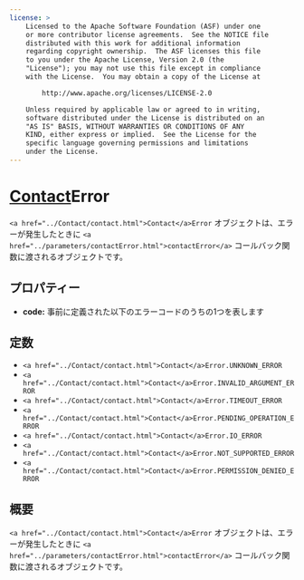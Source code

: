 ```yaml
---
license: >
    Licensed to the Apache Software Foundation (ASF) under one
    or more contributor license agreements.  See the NOTICE file
    distributed with this work for additional information
    regarding copyright ownership.  The ASF licenses this file
    to you under the Apache License, Version 2.0 (the
    "License"); you may not use this file except in compliance
    with the License.  You may obtain a copy of the License at

        http://www.apache.org/licenses/LICENSE-2.0

    Unless required by applicable law or agreed to in writing,
    software distributed under the License is distributed on an
    "AS IS" BASIS, WITHOUT WARRANTIES OR CONDITIONS OF ANY
    KIND, either express or implied.  See the License for the
    specific language governing permissions and limitations
    under the License.
---
```


<a href="../Contact/contact.html">Contact</a>Error
========

`<a href="../Contact/contact.html">Contact</a>Error` オブジェクトは、エラーが発生したときに `<a href="../parameters/contactError.html">contactError</a>` コールバック関数に渡されるオブジェクトです。

プロパティー
----------

- __code:__ 事前に定義された以下のエラーコードのうちの1つを表します

定数
---------

- `<a href="../Contact/contact.html">Contact</a>Error.UNKNOWN_ERROR`
- `<a href="../Contact/contact.html">Contact</a>Error.INVALID_ARGUMENT_ERROR`
- `<a href="../Contact/contact.html">Contact</a>Error.TIMEOUT_ERROR`
- `<a href="../Contact/contact.html">Contact</a>Error.PENDING_OPERATION_ERROR`
- `<a href="../Contact/contact.html">Contact</a>Error.IO_ERROR`
- `<a href="../Contact/contact.html">Contact</a>Error.NOT_SUPPORTED_ERROR`
- `<a href="../Contact/contact.html">Contact</a>Error.PERMISSION_DENIED_ERROR`

概要
-----------

`<a href="../Contact/contact.html">Contact</a>Error` オブジェクトは、エラーが発生したときに `<a href="../parameters/contactError.html">contactError</a>` コールバック関数に渡されるオブジェクトです。

